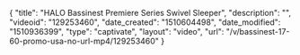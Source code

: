 {
    "title": "HALO Bassinest Premiere Series Swivel Sleeper",
    "description": "",
    "videoid": "129253460",
    "date_created": "1510604498",
    "date_modified": "1510936399",
    "type": "captivate",
    "layout": "video",
    "url": "\/v\/bassinest-17-60-promo-usa-no-url-mp4\/129253460"
}